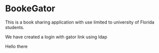 # BookeGator
This is a book sharing application with use limited to university of Florida students.

We have created a login with gator link using ldap

Hello there
